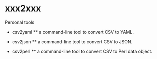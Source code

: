 xxx2xxx
=======

Personal tools

* csv2yaml
** a command-line tool to convert CSV to YAML.

* csv2json
** a command-line tool to convert CSV to JSON.

* csv2perl
** a command-line tool to convert CSV to Perl data object.


